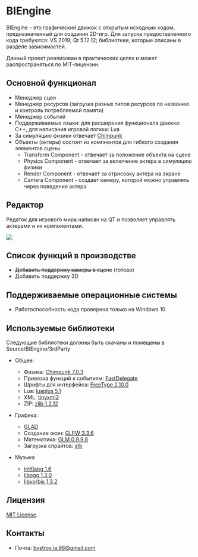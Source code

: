 BIEngine
========

BIEngine - это графический движок с открытым исходным ходом, предназначенный для создания 2D-игр.
Для запуска предоставленного кода требуются: VS 2019; Qt 5.12.12; библиотеки, которые описаны в разделе зависимостей. 

Данный проект реализован в практических целях и может распространяться по MIT-лицензии.


Основной функционал
-------------------
* Менеджер сцен
* Менеджер ресурсов (загрузка разных типов ресурсов по названию и контроль потребляемой памяти)
* Менеджер событий
* Поддерживаемые языки: для расширения функционала движка: C++, для написания игровой логики: Lua
* За симуляцию физики отвечает [Chimpunk](https://chipmunk-physics.net/)
* Объекты (актеры) состоят из компнентов для гибкого создания элементов сцены
	* Transform Component - отвечает за положение объекта на сцене
	* Physics Component - отвечает за включение актера в симуляцию физики
	* Render Component - отвечает за отрисовку актера на экране
	* Camera Component - создает камеру, которой можно управлять через поведение актера
		
Редактор
----------
Редаток для игрового мира написан на QT и позволяет управлять актерами и их компонентами.

![](https://github.com/Bystri/BIEngine/editor_show.gif)
		
Список функций в производстве
----------
* ~~Добавить поддержку камеры в сцене~~ (готово)
* Добавить поддержку 3D
	
	
Поддерживаемые операционные системы
-----------------------------------
* Работоспособность кода проверена только на Windows 10

Используемые библиотеки
-----------------------
Следующие библиотеки должны быть скачаны и помещены в Source/BIEngine/3rdParty

* Общее:
	* Физика: [Chimpunk 7.0.3](https://chipmunk-physics.net/)
	* Привязка функций к событиям: [FastDelegate](https://www.codeproject.com/Articles/7150/Member-Function-Pointers-and-the-Fastest-Possible)
	* Шрифты для интерфейса: [FreeType 2.10.0](https://chipmunk-physics.net/)
	* Lua: [luaplus 5.1](https://github.com/jjensen/luaplus51-all)
	* XML: [tinyxml2](https://github.com/leethomason/tinyxml2)
	* ZIP: [zlib 1.2.12](http://zlib.net/)
	
* Графика:
	* [GLAD](https://glad.dav1d.de/)
	* Создание окон: [GLFW 3.3.6](https://www.glfw.org/)
	* Математика: [GLM 0.9.9.8](https://glm.g-truc.net/0.9.9/index.html)
	* Загрузка спрайтов: [stb](https://github.com/nothings/stb)

* Музыка
	* [irrKlang 1.6](https://www.ambiera.com/irrklang/)
	* [libogg 1.3.0](https://xiph.org/ogg/)
	* [libvorbis 1.3.2](https://xiph.org/vorbis/)
	
Лицензия
--------
[MIT License](https://opensource.org/licenses/MIT).
	
Контакты
--------
* Почта: bystrov.ia.96@gmail.com
